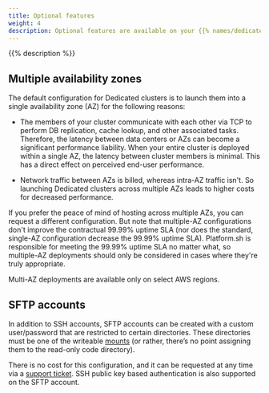 ```yaml
---
title: Optional features
weight: 4
description: Optional features are available on your {{% names/dedicated-gen-3 %}} project.
---
```


{{% description %}}

## Multiple availability zones

The default configuration for Dedicated clusters is to launch them into a single availability zone (AZ)
for the following reasons:

- The members of your cluster communicate with each other via TCP to perform DB replication,
  cache lookup, and other associated tasks.
  Therefore, the latency between data centers or AZs can become a significant performance liability.
  When your entire cluster is deployed within a single AZ, the latency between cluster members is minimal.
  This has a direct effect on perceived end-user performance.

- Network traffic between AZs is billed, whereas intra-AZ traffic isn't.
  So launching Dedicated clusters across multiple AZs leads to higher costs for decreased performance.

If you prefer the peace of mind of hosting across multiple AZs,
you can request a different configuration.
But note that multiple-AZ configurations don't improve the contractual 99.99% uptime SLA
(nor does the standard, single-AZ configuration decrease the 99.99% uptime SLA).
Platform.sh is responsible for meeting the 99.99% uptime SLA no matter what,
so multiple-AZ deployments should only be considered in cases where they're truly appropriate.

Multi-AZ deployments are available only on select AWS regions.

## SFTP accounts

In addition to SSH accounts, SFTP accounts can be created with a custom user/password that are restricted to certain directories. 
These directories must be one of the writeable [mounts](../../create-apps/app-reference.md#mounts)
(or rather, there’s no point assigning them to the read-only code directory).

There is no cost for this configuration, and it can be requested at any time via a [support ticket](https://console.platform.sh/-/users/~/tickets). 
SSH public key based authentication is also supported on the SFTP account.